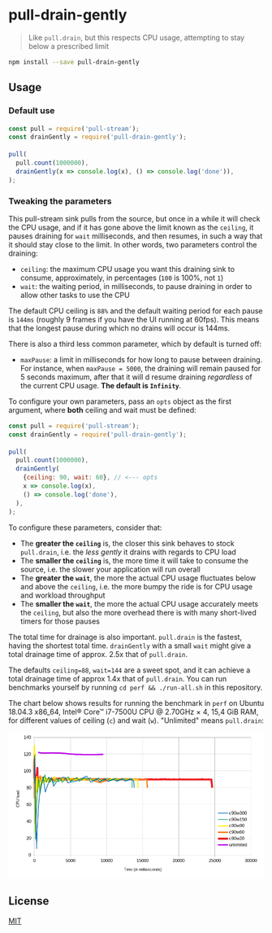 # pull-drain-gently

> Like `pull.drain`, but this respects CPU usage, attempting to stay below a prescribed limit

```bash
npm install --save pull-drain-gently
```

## Usage

### Default use

```js
const pull = require('pull-stream');
const drainGently = require('pull-drain-gently');

pull(
  pull.count(1000000),
  drainGently(x => console.log(x), () => console.log('done')),
);
```

### Tweaking the parameters

This pull-stream sink pulls from the source, but once in a while it will check the CPU usage, and if it has gone above the limit known as the `ceiling`, it pauses draining for `wait` milliseconds, and then resumes, in such a way that it should stay close to the limit. In other words, two parameters control the draining:

- `ceiling`: the maximum CPU usage you want this draining sink to consume, approximately, in percentages (`100` is 100%, not `1`)
- `wait`: the waiting period, in milliseconds, to pause draining in order to allow other tasks to use the CPU

The default CPU ceiling is `88%` and the default waiting period for each pause is `144ms` (roughly 9 frames if you have the UI running at 60fps). This means that the longest pause during which no drains will occur is 144ms.

There is also a third less common parameter, which by default is turned off:

- `maxPause`: a limit in milliseconds for how long to pause between draining. For instance, when `maxPause = 5000`, the draining will remain paused for 5 seconds maximum, after that it will d resume draining *regardless* of the current CPU usage. **The default is `Infinity`**.

To configure your own parameters, pass an `opts` object as the first argument, where **both** ceiling and wait must be defined:

```js
const pull = require('pull-stream');
const drainGently = require('pull-drain-gently');

pull(
  pull.count(1000000),
  drainGently(
    {ceiling: 90, wait: 60}, // <--- opts
    x => console.log(x),
    () => console.log('done'),
  ),
);
```

To configure these parameters, consider that:

- The **greater the `ceiling`** is, the closer this sink behaves to stock `pull.drain`, i.e. the *less gently* it drains with regards to CPU load
- The **smaller the `ceiling`** is, the more time it will take to consume the source, i.e. the slower your application will run overall
- The **greater the `wait`**, the more the actual CPU usage fluctuates below and above the `ceiling`, i.e. the more bumpy the ride is for CPU usage and workload throughput
- The **smaller the `wait`**, the more the actual CPU usage accurately meets the `ceiling`, but also the more overhead there is with many short-lived timers for those pauses

The total time for drainage is also important. `pull.drain` is the fastest, having the shortest total time. `drainGently` with a small `wait` might give a total drainage time of approx. 2.5x that of `pull.drain`.

The defaults `ceiling=88`, `wait=144` are a sweet spot, and it can achieve a total drainage time of approx 1.4x that of `pull.drain`. You can run benchmarks yourself by running `cd perf && ./run-all.sh` in this repository.

The chart below shows results for running the benchmark in `perf` on Ubuntu 18.04.3 x86_64, Intel® Core™ i7-7500U CPU @ 2.70GHz × 4, 15,4 GiB RAM, for different values of ceiling (`c`) and wait (`w`). "Unlimited" means `pull.drain`:

![chart with benchmark results](./chart.png)

## License

[MIT](https://tldrlegal.com/license/mit-license)
